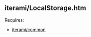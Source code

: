 iterami/LocalStorage.htm
------------------------

Requires:
* [iterami/common](https://github.com/iterami/common)
